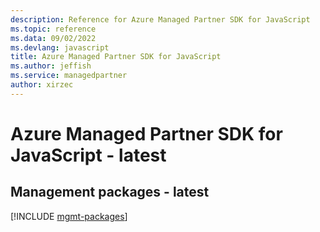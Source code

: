 ```yaml
---
description: Reference for Azure Managed Partner SDK for JavaScript
ms.topic: reference
ms.data: 09/02/2022
ms.devlang: javascript
title: Azure Managed Partner SDK for JavaScript
ms.author: jeffish
ms.service: managedpartner
author: xirzec
---
```

# Azure Managed Partner SDK for JavaScript - latest

## Management packages - latest
[!INCLUDE [mgmt-packages](managed-partner-mgmt-index.md)]